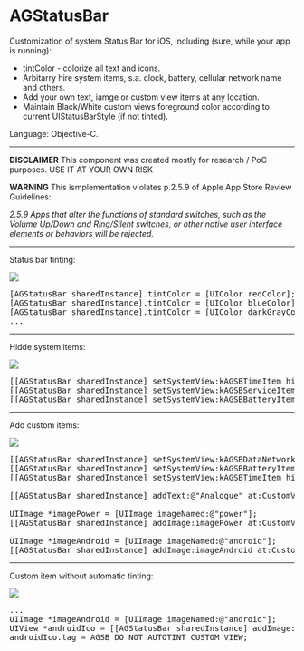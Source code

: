 # AGStatusBar

Customization of system Status Bar for iOS, including (sure, while your app is running):
* tintColor - colorize all text and icons.
* Arbitarry hire system items, s.a. clock, battery, cellular network name and others.
* Add your own text, iamge or custom view items at any location.
* Maintain Black/White custom views foreground color according to current UIStatusBarStyle (if not tinted).

Language: Objective-C.

---

<b>DISCLAIMER</b> This component was created mostly for research / PoC purposes. USE IT AT YOUR OWN RISK

<b>WARNING</b> This ismplementation violates p.2.5.9 of Apple App Store Review Guidelines:

<i>2.5.9 Apps that alter the functions of standard switches, such as the Volume Up/Down and Ring/Silent switches, or other native user interface elements or behaviors will be rejected.</i>

---

Status bar tinting:

<img src="http://alsedi.com/github/AGStatusBar_anim.gif">

<pre>
[AGStatusBar sharedInstance].tintColor = [UIColor redColor];
[AGStatusBar sharedInstance].tintColor = [UIColor blueColor];
[AGStatusBar sharedInstance].tintColor = [UIColor darkGrayColor];	
...    
</pre>

---

Hidde system items:

<img src="http://alsedi.com/github/AGStatusBar_hidden.png">

<pre>
[[AGStatusBar sharedInstance] setSystemView:kAGSBTimeItem hidden:YES];
[[AGStatusBar sharedInstance] setSystemView:kAGSBServiceItem hidden:YES];
[[AGStatusBar sharedInstance] setSystemView:kAGSBBatteryItem hidden:YES];	
</pre>

---

Add custom items:

<img src="http://alsedi.com/github/AGStatusBar_custom.png">

<pre>
[[AGStatusBar sharedInstance] setSystemView:kAGSBDataNetworkItem hidden:YES];
[[AGStatusBar sharedInstance] setSystemView:kAGSBBatteryItem hidden:YES];
[[AGStatusBar sharedInstance] setSystemView:kAGSBTimeItem hidden:YES];
    
[[AGStatusBar sharedInstance] addText:@"Analogue" at:CustomViewLocationLeft];
    
UIImage *imagePower = [UIImage imageNamed:@"power"];
[[AGStatusBar sharedInstance] addImage:imagePower at:CustomViewLocationRightEdge];
    
UIImage *imageAndroid = [UIImage imageNamed:@"android"];
[[AGStatusBar sharedInstance] addImage:imageAndroid at:CustomViewLocationCenterRight];
</pre>

---

Custom item without automatic tinting:

<img src="http://alsedi.com/github/AGStatusBar_custom_notint.png">

<pre>
...    
UIImage *imageAndroid = [UIImage imageNamed:@"android"];
UIView *androidIco = [[AGStatusBar sharedInstance] addImage:imageAndroid at:CustomViewLocationCenterRight];
androidIco.tag = AGSB_DO_NOT_AUTOTINT_CUSTOM_VIEW;
</pre>
